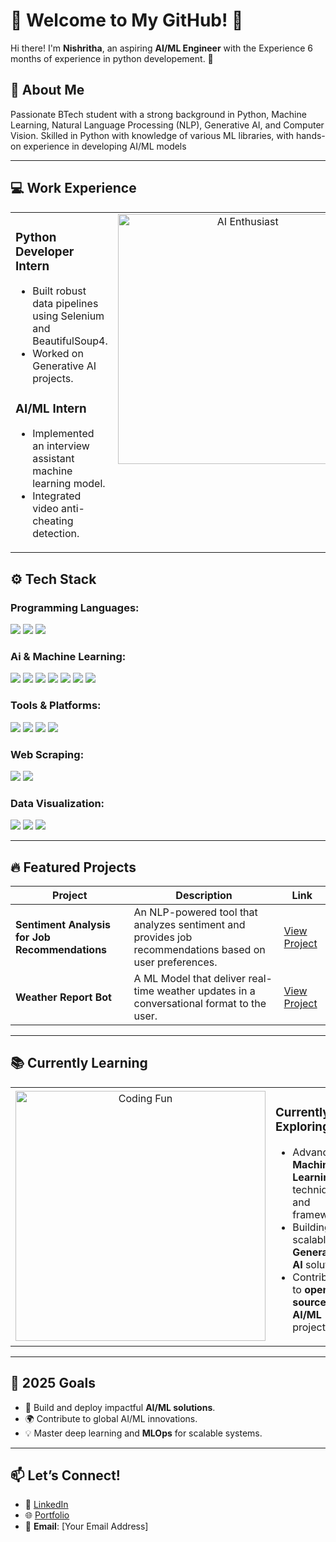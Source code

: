 # 🌟 Welcome to My GitHub! 🌟  

Hi there! I'm **Nishritha**, an aspiring **AI/ML Engineer** with the Experience 6 months of experience in python developement. 🚀 


## 🧠 About Me
 Passionate BTech student with a strong background in Python, Machine Learning, Natural Language Processing (NLP),
 Generative AI, and Computer Vision. Skilled in Python with knowledge of various ML libraries, with hands-on experience in
 developing AI/ML models

---

## 💻 Work Experience

<table>
  <tr>
    <td width="50%" valign="top">
      <h3><strong>Python Developer Intern </strong></h3>
      <ul>
        <li> Built robust data pipelines using Selenium and BeautifulSoup4.</li>
        <li> Worked on Generative AI projects.</li>
      </ul>
      <h3><strong>AI/ML Intern </strong></h3>
      <ul>
        <li> Implemented an interview assistant machine learning model.</li>
        <li> Integrated video anti-cheating detection.</li>
      </ul>
    </td>
    <td width="50%" valign="top">
      <div align="center">
        <img src="https://media.giphy.com/media/qgQUggAC3Pfv687qPC/giphy.gif" width="400" alt="AI Enthusiast">
      </div>
    </td>
  </tr>
</table>


## ⚙️ Tech Stack

### **Programming Languages:**
<div align="Left">
  <img src="https://img.shields.io/badge/Python-3776AB?style=for-the-badge&logo=python&logoColor=white" />
  <img src="https://img.shields.io/badge/SQL-4479A1?style=for-the-badge&logo=postgresql&logoColor=white" />
  <img src="https://img.shields.io/badge/MySQL-4479A1?style=for-the-badge&logo=mysql&logoColor=white" />
</div>

### **Ai & Machine Learning:**
<div align="Left">
  <img src="https://img.shields.io/badge/Numpy-013243?style=for-the-badge&logo=numpy&logoColor=white" />
  <img src="https://img.shields.io/badge/Pandas-150458?style=for-the-badge&logo=pandas&logoColor=white" />
  <img src="https://img.shields.io/badge/Machine_Learning-0084FF?style=for-the-badge&logo=scikit-learn&logoColor=white" />
  <img src="https://img.shields.io/badge/Generative_AI-4A154B?style=for-the-badge&logo=openai&logoColor=white" />
  <img src="https://img.shields.io/badge/LLM-2F6E73?style=for-the-badge&logo=python&logoColor=white" />
  <img src="https://img.shields.io/badge/RAG-5E4B8B?style=for-the-badge&logo=python&logoColor=white" />
  <img src="https://img.shields.io/badge/Vector_Databases-14A76C?style=for-the-badge&logo=python&logoColor=white" />
</div>

### **Tools & Platforms:**
<div align="Left">
  <img src="https://img.shields.io/badge/Google_Colab-F9AB00?style=for-the-badge&logo=google-colab&logoColor=white" />
  <img src="https://img.shields.io/badge/Jupyter-FF2B1D?style=for-the-badge&logo=jupyter&logoColor=white" />
  <img src="https://img.shields.io/badge/Visual_Studio-5C2D91?style=for-the-badge&logo=visual-studio&logoColor=white" />
  <img src="https://img.shields.io/badge/Git-F05032?style=for-the-badge&logo=git&logoColor=white" />
</div>

### **Web Scraping:**
<div align="Left">
  <img src="https://img.shields.io/badge/Selenium-43B02A?style=for-the-badge&logo=selenium&logoColor=white" />
  <img src="https://img.shields.io/badge/BeautifulSoup4-4F5B93?style=for-the-badge&logo=python&logoColor=white" />
</div>

### **Data Visualization:**
<div align="Left">
  <img src="https://img.shields.io/badge/Seaborn-9E4E6D?style=for-the-badge&logo=python&logoColor=white" />
  <img src="https://img.shields.io/badge/Matplotlib-11557C?style=for-the-badge&logo=python&logoColor=white" />
  <img src="https://img.shields.io/badge/Plotly-3E6A8D?style=for-the-badge&logo=plotly&logoColor=white" />
</div>


---


## 🔥 Featured Projects  

| **Project**                                   | **Description**                                                                                              | **Link**         |
|-----------------------------------------------|--------------------------------------------------------------------------------------------------------------|------------------|
| **Sentiment Analysis for Job Recommendations**| An NLP-powered tool that analyzes sentiment and provides job recommendations based on user preferences.       | [View Project](https://github.com/Nishritha03/sentiment_analysis_in_job_recommendation)|
| **Weather Report Bot**                        | A ML Model that deliver real-time weather updates in a conversational format to the user.                      | [View Project](https://github.com/Nishritha03/Weather-Report-Bot)|  

---

## 📚 Currently Learning  

<table>
  <tr>
    <td width="50%" align="center">
      <img src="https://media.giphy.com/media/1GEATImIxEXVR79Dhk/giphy.gif" width="400" alt="Coding Fun">
    </td>
    <td width="50%" valign="top">
      <h3>Currently Exploring</h3>
      <ul>
        <li>Advanced <strong>Machine Learning</strong> techniques and frameworks.</li>
        <li>Building scalable <strong>Generative AI</strong> solutions.</li>
        <li>Contributing to <strong>open-source AI/ML</strong> projects.</li>
      </ul>
    </td>
  </tr>
</table>

---
## 🎯 2025 Goals  

- 🚀 Build and deploy impactful **AI/ML solutions**.  
- 🌍 Contribute to global AI/ML innovations.  
- 💡 Master deep learning and **MLOps** for scalable systems.  

---

## 📫 Let’s Connect!  

- 💼 [LinkedIn](#)  
- 🌐 [Portfolio](#)  
- 📧 **Email**: [Your Email Address]  


